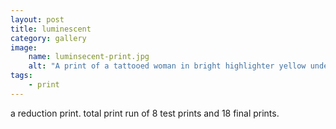 ```yaml
---
layout: post
title: luminescent
category: gallery
image: 
    name: luminsecent-print.jpg
    alt: "A print of a tattooed woman in bright highlighter yellow underwear."
tags:
    - print
---
```


a reduction print. total print run of 8 test prints and 18 final prints.